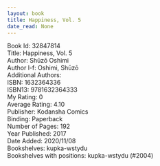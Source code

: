 ```yaml
---
layout: book
title: Happiness, Vol. 5
date_read: None
---
```


Book Id: 32847814<br />
Title: Happiness, Vol. 5<br />
Author: Shūzō Oshimi<br />
Author l-f: Oshimi, Shūzō<br />
Additional Authors: <br />
ISBN: 1632364336<br />
ISBN13: 9781632364333<br />
My Rating: 0<br />
Average Rating: 4.10<br />
Publisher: Kodansha Comics<br />
Binding: Paperback<br />
Number of Pages: 192<br />
Year Published: 2017<br />
Date Added: 2020/11/08<br />
Bookshelves: kupka-wstydu<br />
Bookshelves with positions: kupka-wstydu (#2004)<br />

